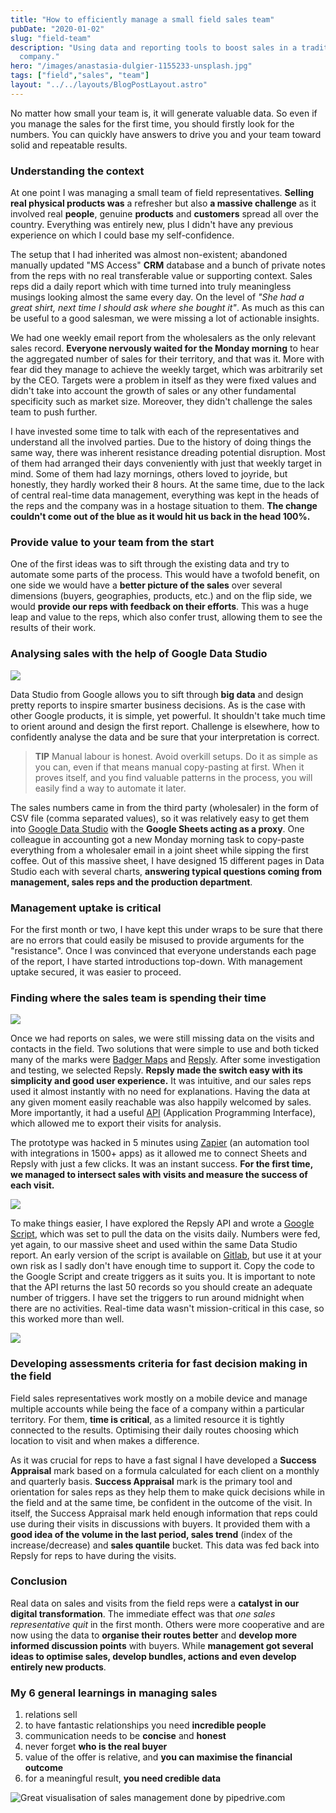 ```yaml
---
title: "How to efficiently manage a small field sales team"
pubDate: "2020-01-02"
slug: "field-team"
description: "Using data and reporting tools to boost sales in a traditionaly oriented
  company."
hero: "/images/anastasia-dulgier-1155233-unsplash.jpg"
tags: ["field","sales", "team"]
layout: "../../layouts/BlogPostLayout.astro"
---
```


No matter how small your team is, it will generate valuable data. So even if you manage the sales for the first time, you should firstly look for the numbers. You can quickly have answers to drive you and your team toward solid and repeatable results.

### Understanding the context

At one point I was managing a small team of field representatives. **Selling real physical products was** a refresher but also **a massive challenge** as it involved real **people**, genuine **products** and **customers** spread all over the country. Everything was entirely new, plus I didn't have any previous experience on which I could base my self-confidence.

The setup that I had inherited was almost non-existent; abandoned manually updated "MS Access" **CRM** database and a bunch of private notes from the reps with no real transferable value or supporting context. Sales reps did a daily report which with time turned into truly meaningless musings looking almost the same every day. On the level of _"She had a great shirt, next time I should ask where she bought it"_. As much as this can be useful to a good salesman, we were missing a lot of actionable insights.

We had one weekly email report from the wholesalers as the only relevant sales record. **Everyone nervously waited for the Monday morning** to hear the aggregated number of sales for their territory, and that was it. More with fear did they manage to achieve the weekly target, which was arbitrarily set by the CEO. Targets were a problem in itself as they were fixed values and didn't take into account the growth of sales or any other fundamental specificity such as market size. Moreover, they didn't challenge the sales team to push further.

I have invested some time to talk with each of the representatives and understand all the involved parties. Due to the history of doing things the same way, there was inherent resistance dreading potential disruption. Most of them had arranged their days conveniently with just that weekly target in mind. Some of them had lazy mornings, others loved to joyride, but honestly, they hardly worked their 8 hours. At the same time, due to the lack of central real-time data management, everything was kept in the heads of the reps and the company was in a hostage situation to them. **The change couldn't come out of the blue as it would hit us back in the head 100%.**

### Provide value to your team from the start

One of the first ideas was to sift through the existing data and try to automate some parts of the process. This would have a twofold benefit, on one side we would have a **better picture of the sales** over several dimensions (buyers, geographies, products, etc.) and on the flip side, we would **provide our reps with feedback on their efforts**. This was a huge leap and value to the reps, which also confer trust, allowing them to see the results of their work.

### Analysing sales with the help of Google Data Studio

![](/images/gds_picture.png)

Data Studio from Google allows you to sift through **big data** and design pretty reports to inspire smarter business decisions. As is the case with other Google products, it is simple, yet powerful. It shouldn't take much time to orient around and design the first report. Challenge is elsewhere, how to confidently analyse the data and be sure that your interpretation is correct.

> **TIP** Manual labour is honest. Avoid overkill setups. Do it as simple as you can, even if that means manual copy-pasting at first. When it proves itself, and you find valuable patterns in the process, you will easily find a way to automate it later.

The sales numbers came in from the third party (wholesaler) in the form of CSV file (comma separated values), so it was relatively easy to get them into [Google Data Studio](http://datastudio.google.com) with the **Google Sheets acting as a proxy**. One colleague in accounting got a new Monday morning task to copy-paste everything from a wholesaler email in a joint sheet while sipping the first coffee. Out of this massive sheet, I have designed 15 different pages in Data Studio each with several charts, **answering typical questions coming from management, sales reps and the production department**.

### Management uptake is critical

For the first month or two, I have kept this under wraps to be sure that there are no errors that could easily be misused to provide arguments for the "resistance". Once I was convinced that everyone understands each page of the report, I have started introductions top-down. With management uptake secured, it was easier to proceed.

### Finding where the sales team is spending their time

![](/images/repsly_pic.png)

Once we had reports on sales, we were still missing data on the visits and contacts in the field. Two solutions that were simple to use and both ticked many of the marks were [Badger Maps](https://www.badgermapping.com) and [Repsly](https://www.repsly.com/). After some investigation and testing, we selected Repsly. **Repsly made the switch easy with its simplicity and good user experience.** It was intuitive, and our sales reps used it almost instantly with no need for explanations. Having the data at any given moment easily reachable was also happily welcomed by sales. More importantly, it had a useful [API](http://developer.repsly.com/repsly-developers) (Application Programming Interface), which allowed me to export their visits for analysis.

The prototype was hacked in 5 minutes using [Zapier](https://zapier.com/) (an automation tool with integrations in 1500+ apps) as it allowed me to connect Sheets and Repsly with just a few clicks. It was an instant success. **For the first time, we managed to intersect sales with visits and measure the success of each visit.**

![](/images/repsly2_pic.png)

To make things easier, I have explored the Repsly API and wrote a [Google Script](https://www.google.com/script/start/), which was set to pull the data on the visits daily. Numbers were fed, yet again, to our massive sheet and used within the same Data Studio report. An early version of the script is available on [Gitlab](https://gitlab.com/simplemonad/pullRepsly), but use it at your own risk as I sadly don't have enough time to support it. Copy the code to the Google Script and create triggers as it suits you. It is important to note that the API returns the last 50 records so you should create an adequate number of triggers. I have set the triggers to run around midnight when there are no activities. Real-time data wasn't mission-critical in this case, so this worked more than well.

![](/images/gitlab_src_pull.jpg)

### Developing assessments criteria for fast decision making in the field

Field sales representatives work mostly on a mobile device and manage multiple accounts while being the face of a company within a particular territory. For them, **time is critical**, as a limited resource it is tightly connected to the results. Optimising their daily routes choosing which location to visit and when makes a difference.

As it was crucial for reps to have a fast signal I have developed a **Success Appraisal** mark based on a formula calculated for each client on a monthly and quarterly basis. **Success Appraisal** mark is the primary tool and orientation for sales reps as they help them to make quick decisions while in the field and at the same time, be confident in the outcome of the visit. In itself, the Success Appraisal mark held enough information that reps could use during their visits in discussions with buyers. It provided them with a **good idea of the volume in the last period, sales trend** (index of the increase/decrease) and **sales quantile** bucket. This data was fed back into Repsly for reps to have during the visits.

### Conclusion

Real data on sales and visits from the field reps were a **catalyst in our digital transformation**. The immediate effect was that _one sales representative quit_ in the first month. Others were more cooperative and are now using the data to **organise their routes better** and **develop more informed discussion points** with buyers. While **management got several ideas to optimise sales, develop bundles, actions and even develop entirely new products**.

### My 6 general learnings in managing sales

1. relations sell
2. to have fantastic relationships you need **incredible people**
3. communication needs to be **concise** and **honest**
4. never forget **who is the real buyer**
5. value of the offer is relative, and **you can maximise the financial outcome**
6. for a meaningful result, **you need credible data**

![Great visualisation of sales management done by pipedrive.com](/images/sales_managers_live.png?classes=caption "Where great sales managers live, adapted from pipedrive.com")